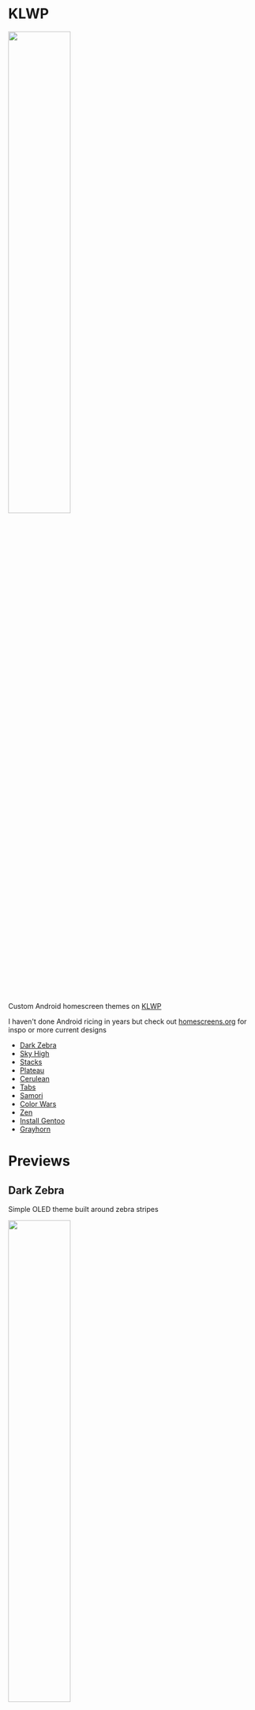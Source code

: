 # KLWP


<img src="https://raw.githubusercontent.com/ensorcell/KLWP/homescreens/dark_zebra/irl.jpg" width=50%>

Custom Android homescreen themes on [KLWP](https://play.google.com/store/apps/details?id=org.kustom.wallpaper&hl=en_US)

I haven't done Android ricing in years but check out [homescreens.org](https://homescreens.org) for inspo or more current designs

 - <a href=#dark-zebra>Dark Zebra</a>
 - <a href=#plateau>Sky High</a>
 - <a href=#stacks>Stacks</a>
 - <a href=#plateau>Plateau</a>
 - <a href=#cerulean>Cerulean</a>
 - <a href=#tabs>Tabs</a>
 - <a href=#samori>Samori</a>
 - <a href=#color-wars>Color Wars</a>
 - <a href=#zen>Zen</a>
 - <a href=#install-gentoo>Install Gentoo</a>
 - <a href=#grayhorn>Grayhorn</a>


# Previews

## Dark Zebra
Simple OLED theme built around zebra stripes

<img src="https://raw.githubusercontent.com/ensorcell/KLWP/homescreens/dark_zebra/render.png" width=50%>

## Sky High
Basic theme built around the idea of spaciousness

<img src="https://raw.githubusercontent.com/ensorcell/KLWP/homescreens/sky_high/render.jpg" width=50%>

## Stacks
Nature-themed rice centered on the idea of stacking boxes

<a href="https://raw.githubusercontent.com/ensorcell/KLWP/homescreens/stacks/webm.webm">
<img src="https://raw.githubusercontent.com/ensorcell/KLWP/homescreens/stacks/render.png" width=50%>
</a>

## Plateau
Simple theme that adapts to the background chosen

<img src="https://raw.githubusercontent.com/ensorcell/KLWP/homescreens/plateau/render.png" width=50%>
<img src="https://raw.githubusercontent.com/ensorcell/KLWP/homescreens/plateau/render_alt.png" width=50%>

## Cerulean
Quick rice that was thrown together to make use of the bridge image

<img src="https://raw.githubusercontent.com/ensorcell/KLWP/homescreens/cerulean/render.jpg" width=50%>

## Tabs
Wanted to try cramming a bunch of pictures into one screen

<img src="https://raw.githubusercontent.com/ensorcell/KLWP/homescreens/tabs/render.png" width=50%>

## Samori
Really just wanted to use the Samori painting but was never really happy with how everything outside it turned out

<img src="https://raw.githubusercontent.com/ensorcell/KLWP/homescreens/samori/screen.png" width=50%>

## Color Wars
Someone sent me those 4 Star Wars pics so I threw them together into a rice

<a href="https://raw.githubusercontent.com/ensorcell/KLWP/homescreens/color_wars/webm.webm">
<img src="https://raw.githubusercontent.com/ensorcell/KLWP/homescreens/color_wars/screen.png" width=50%>
</a>

## Zen
Pretty sloppy and incoherent but it was my first foray into animations more or less

<a href="https://raw.githubusercontent.com/ensorcell/KLWP/homescreens/zen/webm.webm">
<img src="https://raw.githubusercontent.com/ensorcell/KLWP/homescreens/zen/screen.png" width=50%>
</a>

## Install Gentoo
Dumb meme that everybody makes

<img src="https://raw.githubusercontent.com/ensorcell/KLWP/homescreens/install_gentoo/screen.png" width=50%>

## Grayhorn
My first ever KLWP theme and if you think it's awful you're right

<a href="https://raw.githubusercontent.com/ensorcell/KLWP/homescreens/grayhorn/webm.webm">
<img src="https://raw.githubusercontent.com/ensorcell/KLWP/homescreens/grayhorn/screen.png" width=50%>
</a>
